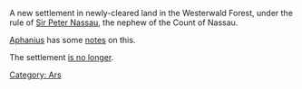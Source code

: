 A new settlement in newly-cleared land in the Westerwald Forest, under
the rule of [Sir Peter Nassau](Sir_Peter_Nassau "wikilink"), the nephew
of the Count of Nassau.

[Aphanius](Aphanius "wikilink") has some
[notes](Notes_on_the_measures_taken_against_the_disturbance_of_the_fairy_forest_by_the_settlement_attempt_made_by_the_nephew_of_the_count_of_Nassau "wikilink")
on this.

The settlement [is no longer](The_Removal_of_Hömberg "wikilink").

[Category: Ars](Category:_Ars "wikilink")